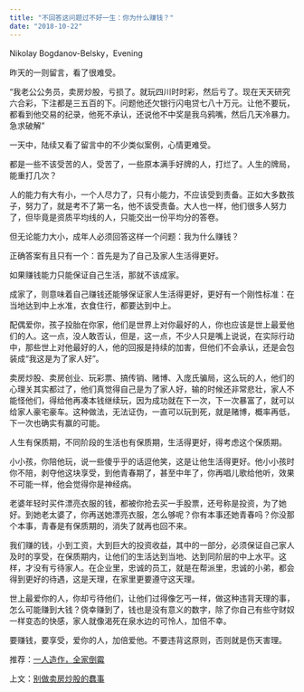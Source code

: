 ```yaml
---
title: "不回答这问题过不好一生：你为什么赚钱？"
date: "2018-10-22"
---
```


Nikolay Bogdanov-Belsky，Evening

昨天的一则留言，看了很难受。

“我老公公务员，卖房炒股，亏损了。就玩四川时时彩，然后亏了。现在天天研究六合彩，下注都是三五百的下。问题他还欠银行闪电贷七八十万元。让他不要玩，都看到他交易的纪录，他死不承认，还说他不中奖是我乌鸦嘴，然后几天冷暴力。急求破解”

一天中，陆续又看了留言中的不少类似案例，心情更难受。

都是一些不该受苦的人，受苦了，一些原本满手好牌的人，打烂了。人生的牌局，能重打几次？

人的能力有大有小，一个人尽力了，只有小能力，不应该受到责备。正如大多数孩子，努力了，就是考不了第一名，他不该受责备。大人也一样，他们很多人努力了，但毕竟是资质平均线的人，只能交出一份平均分的答卷。

但无论能力大小，成年人必须回答这样一个问题：我为什么赚钱？

正确答案有且只有一个：首先是为了自己及家人生活得更好。

如果赚钱能力只能保证自己生活，那就不该成家。

成家了，则意味着自己赚钱还能够保证家人生活得更好，更好有一个刚性标准：在当地达到中上水准，衣食住行，都要达到中上。

配偶爱你，孩子投胎在你家，他们是世界上对你最好的人，你也应该是世上最爱他们的人。这一点，没人敢否认，但是，这一点，不少人只是嘴上说说，在实际行动中，那些世上对他最好的人，他的回报是持续的加害，但他们不会承认，还是会包装成“我这是为了家人好”。

卖房炒股、卖房创业、玩彩票、搞传销、赌博、入庞氏骗局，这么玩的人，他们的心理关其实都过了，他们真觉得自己是为了家人好，输的时候还非常悲壮，家人不能怪他们，得给他再凑本钱继续玩，因为成功就在下一次，下一次暴富了，就可以给家人豪宅豪车。这种做法，无法证伪，一直可以玩到死，就是赌博，概率再低，下一次也确实有赢的可能。

人生有保质期，不同阶段的生活也有保质期，生活得更好，得考虑这个保质期。

小小孩，你陪他玩，说一些傻乎乎的话逗他笑，这是让他生活得更好。他小小孩时你不陪，剥夺他这块享受，到他青春期了，甚至中年了，你再唱儿歌给他听，效果不可能一样，他会觉得你是神经病。

老婆年轻时买件漂亮衣服的钱，都被你抢去买一手股票，还号称是投资，为了她好。到她老太婆了，你再送她漂亮衣服，怎么够呢？你有本事还她青春吗？你没那个本事，青春是有保质期的，消失了就再也回不来。

我们赚的钱，小到工资，大到巨大的投资收益，其中的一部分，必须保证自己家人及时的享受，在保质期内，让他们的生活达到当地、达到同阶层的中上水平。这样，才没有亏待家人。在企业里，忠诚的员工，就是在帮派里，忠诚的小弟，都会得到更好的待遇，这是天理，在家里更要遵守这天理。

世上最爱你的人，你却亏待他们，让他们过得像乞丐一样，做这种违背天理的事，怎么可能赚到大钱？侥幸赚到了，钱也是没有意义的数字，除了你自己有些守财奴一样变态的快感，家人就像渴死在泉水边的可怜人，加倍不幸。

要赚钱，要享受，爱你的人，加倍爱他。不要违背这原则，否则就是伤天害理。

推荐：[一人造作，全家倒霉](http://mp.weixin.qq.com/s?__biz=MjM5NDU0Mjk2MQ==&mid=2651622947&idx=1&sn=2e0208e9c22f37be75374312f0300284&chksm=bd7e0a3d8a09832b19623d1624638e1719eb946a38c42bd46e6382c68b3efee454d40a07e778&scene=21#wechat_redirect)

上文：[别做卖房炒股的蠢事](http://mp.weixin.qq.com/s?__biz=MjM5NDU0Mjk2MQ==&mid=2651631077&idx=1&sn=46872b99bd3db8deb8b6b7474cc5745b&chksm=bd7e29fb8a09a0eddf5eec1d31c9900dde2c44bd25720605640fd99c382c1a7b99eb2ae98ef2&scene=21#wechat_redirect)
